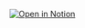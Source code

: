 [![Open in Notion](https://img.shields.io/badge/Open%20in-Notion-black?logo=notion&logoColor=white)](https://www.notion.so/SENet-278ccff627fb80a8989ec89fb6edc4f2)